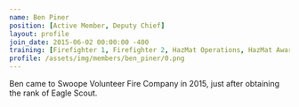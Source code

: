 ```yaml
---
name: Ben Piner
position: [Active Member, Deputy Chief]
layout: profile
join_date: 2015-06-02 00:00:00 -400
training: [Firefighter 1, Firefighter 2, HazMat Operations, HazMat Awareness, Mayday, CPR, EVOC]
profile: /assets/img/members/ben_piner/0.png
---
```

Ben came to Swoope Volunteer Fire Company in 2015, just after obtaining the rank of Eagle Scout.